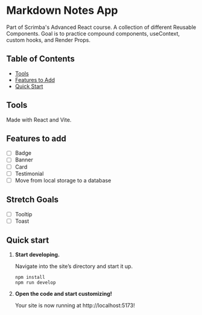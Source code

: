 # Markdown Notes App

Part of Scrimba's Advanced React course. A collection of different Reusable Components. Goal is to practice compound components, useContext, custom hooks, and Render Props.

## Table of Contents

- [Tools](#tools)
- [Features to Add](#features-to-add)
- [Quick Start](#quick-start)

## Tools

Made with React and Vite.

## Features to add

- [ ] Badge
- [ ] Banner
- [ ] Card
- [ ] Testimonial
- [ ] Move from local storage to a database

## Stretch Goals

- [ ] Tooltip
- [ ] Toast

## Quick start

1.  **Start developing.**

    Navigate into the site’s directory and start it up.

    ```shell
    npm install
    npm run develop
    ```

2.  **Open the code and start customizing!**

    Your site is now running at http://localhost:5173!

